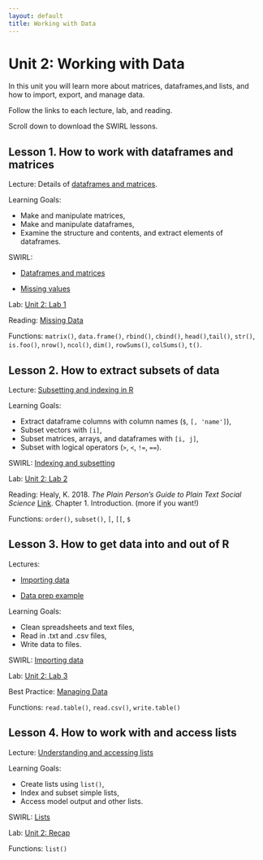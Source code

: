 ```yaml
---
layout: default
title: Working with Data
---
```


# Unit 2: Working with Data

In this unit you will learn more about matrices, dataframes,and lists, and how to import, export, and manage data. 

Follow the links to each lecture, lab, and reading.

Scroll down to download the SWIRL lessons.

## Lesson 1. How to work with dataframes and matrices

Lecture: Details of [dataframes and matrices](../unit2/matrices-and-dataframes.html).

Learning Goals:

 - Make and manipulate matrices,
 - Make and manipulate dataframes,
 - Examine the structure and contents, and extract elements of dataframes.

SWIRL: 

 - [Dataframes and matrices](../unit2/swirl/matrices_and_dataframes.html)
 
 - [Missing values](../unit2/swirl/missing_values.html)

Lab: [Unit 2: Lab 1](../unit2/labs.html)

Reading: [Missing Data](../best/missing-data.html)

Functions: `matrix()`, `data.frame()`, `rbind()`, `cbind()`, `head()`,`tail()`, `str()`, `is.foo()`, `nrow()`, `ncol()`, `dim()`, `rowSums()`, `colSums()`, `t()`.


## Lesson 2. How to extract subsets of data

Lecture: [Subsetting and indexing in R](../unit2/subsetting-and-indexing.html)

Learning Goals:
 - Extract dataframe columns with column names (`$`, `[, 'name']`),
 - Subset vectors with `[i]`,
 - Subset matrices, arrays, and dataframes with `[i, j]`,
 - Subset with logical operators (`>`, `<`, `!=`, `==`).

SWIRL: [Indexing and subsetting](../unit2/swirl/subsetting_dataframes.html)

Lab: [Unit 2: Lab 2](../unit2/labs.html)

Reading: Healy, K. 2018. *The Plain Person’s Guide to Plain Text Social Science* [Link](https://kieranhealy.org/files/papers/plain-person-text.pdf). Chapter 1. Introduction. (more if you want!)

Functions: `order()`, `subset()`, `[`, `[[`, `$`



## Lesson 3. How to get data into and out of R

Lectures: 

 - [Importing data](../unit2/importing-data.html)
 
 - [Data prep example](../unit2/preparing-data.html)

Learning Goals:

 - Clean spreadsheets and text files,
 - Read in .txt and .csv files,
 - Write data to files.

SWIRL: [Importing data](./swirl/importing_data.html)

Lab: [Unit 2: Lab 3](../unit2/labs.html)

Best Practice: [Managing Data](../best/managing-data.html)

Functions: `read.table()`, `read.csv()`, `write.table()`


## Lesson 4. How to work with and access lists

Lecture: [Understanding and accessing lists](../unit2/lists.html)

Learning Goals:

 - Create lists using `list()`,
 - Index and subset simple lists,
 - Access model output and other lists.

SWIRL: [Lists](./swirl/lists.html)

Lab: [Unit 2: Recap](../unit2/labs.html)

Functions: `list()`



